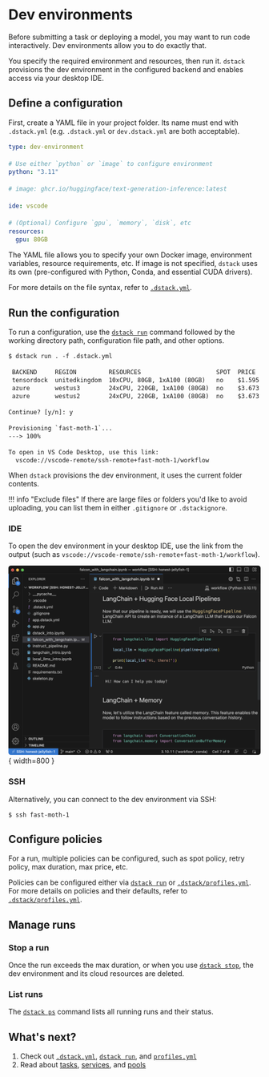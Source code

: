 # Dev environments

Before submitting a task or deploying a model, you may want to run code interactively.
Dev environments allow you to do exactly that. 

You specify the required environment and resources, then run it. `dstack` provisions the dev
environment in the configured backend and enables access via your desktop IDE.

## Define a configuration

First, create a YAML file in your project folder. Its name must end with `.dstack.yml` (e.g. `.dstack.yml` or `dev.dstack.yml` are
both acceptable).

<div editor-title=".dstack.yml"> 

```yaml
type: dev-environment

# Use either `python` or `image` to configure environment
python: "3.11"

# image: ghcr.io/huggingface/text-generation-inference:latest

ide: vscode

# (Optional) Configure `gpu`, `memory`, `disk`, etc
resources:
  gpu: 80GB
```

</div>

The YAML file allows you to specify your own Docker image, environment variables, 
resource requirements, etc.
If image is not specified, `dstack` uses its own (pre-configured with Python, Conda, and essential CUDA drivers).

For more details on the file syntax, refer to [`.dstack.yml`](../reference/dstack.yml.md).

## Run the configuration

To run a configuration, use the [`dstack run`](../reference/cli/index.md#dstack-run) command followed by the working directory path, 
configuration file path, and other options.

<div class="termy">

```shell
$ dstack run . -f .dstack.yml

 BACKEND     REGION         RESOURCES                     SPOT  PRICE
 tensordock  unitedkingdom  10xCPU, 80GB, 1xA100 (80GB)   no    $1.595
 azure       westus3        24xCPU, 220GB, 1xA100 (80GB)  no    $3.673
 azure       westus2        24xCPU, 220GB, 1xA100 (80GB)  no    $3.673
 
Continue? [y/n]: y

Provisioning `fast-moth-1`...
---> 100%

To open in VS Code Desktop, use this link:
  vscode://vscode-remote/ssh-remote+fast-moth-1/workflow
```

</div>

When `dstack` provisions the dev environment, it uses the current folder contents.

!!! info "Exclude files"
    If there are large files or folders you'd like to avoid uploading, 
    you can list them in either `.gitignore` or `.dstackignore`.

### IDE

To open the dev environment in your desktop IDE, use the link from the output 
(such as `vscode://vscode-remote/ssh-remote+fast-moth-1/workflow`).

![](../../assets/images/dstack-vscode-jupyter.png){ width=800 }

### SSH

Alternatively, you can connect to the dev environment via SSH:

<div class="termy">

```shell
$ ssh fast-moth-1
```

</div>

## Configure policies

For a run, multiple policies can be configured, such as spot policy, retry policy, max duration, max price, etc.

Policies can be configured either via [`dstack run`](../reference/cli/index.md#dstack-run)
or [`.dstack/profiles.yml`](../reference/profiles.yml.md).
For more details on policies and their defaults, refer to [`.dstack/profiles.yml`](../reference/profiles.yml.md).

## Manage runs

### Stop a run

Once the run exceeds the max duration,
or when you use [`dstack stop`](../reference/cli/index.md#dstack-stop), 
the dev environment and its cloud resources are deleted.

### List runs 

The [`dstack ps`](../reference/cli/index.md#dstack-ps) command lists all running runs and their status.

[//]: # (TODO: Mention `dstack logs` and `dstack logs -d`)

## What's next?

1. Check out [`.dstack.yml`](../reference/dstack.yml.md), [`dstack run`](../reference/cli/index.md#dstack-run),
    and [`profiles.yml`](../reference/profiles.yml.md)
2. Read about [tasks](tasks.md), [services](tasks.md), and [pools](pools.md)